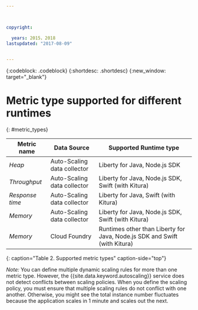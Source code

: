 ```yaml
---

 

copyright:

  years: 2015，2018
lastupdated: "2017-08-09"  
 

---
```


{:codeblock: .codeblock}
{:shortdesc: .shortdesc}
{:new_window: target="_blank"}


# Metric type supported for different runtimes
{: #metric_types}

| Metric name | Data Source | Supported Runtime type |
|-------------|----------------------| ------------------- |
| *Heap* |   Auto-Scaling data collector    | Liberty for Java, Node.js SDK |
| *Throughput* |  Auto-Scaling data collector| Liberty for Java, Node.js SDK, Swift (with Kitura) |
| *Response time* |   Auto-Scaling data collector | Liberty for Java, Swift (with Kitura)|
| *Memory*   | Auto-Scaling data collector   |  Liberty for Java, Node.js SDK, Swift (with Kitura)  |
| *Memory*   | Cloud Foundry   |  Runtimes other than Liberty for Java, Node.js SDK and Swift (with Kitura) |

{: caption="Table 2. Supported metric types" caption-side="top"}

*Note:* You can define multiple dynamic scaling rules for more than one metric type. However, the {{site.data.keyword.autoscaling}} service does not detect conflicts between scaling policies. When you define the scaling policy, you must ensure that multiple scaling rules do not conflict with one another. Otherwise, you might see the total instance number fluctuates because the application scales in 1 minute and scales out the next.  


